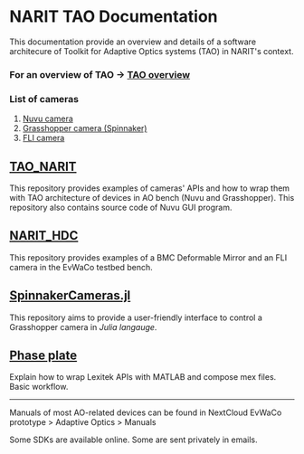 NARIT TAO Documentation
=====
This documentation provide an overview and details of a software architecure of
 Toolkit for Adaptive Optics systems (TAO) in NARIT's context.

### **For an overview of TAO** -> [TAO overview](./TAO.md)

 ### List of cameras
 1. [Nuvu camera](./Nuvu.md)
 2. [Grasshopper camera (Spinnaker)](./Grasshopper.md)
 3. [FLI camera](./FLI.md)


[TAO_NARIT](https://github.com/Bossax/TAO_NARIT)
--
This repository provides examples of cameras' APIs and how to wrap them with TAO architecture of devices in AO bench (Nuvu and Grasshopper).
This repository also contains source code of Nuvu GUI program.

[NARIT_HDC](https://github.com/Bossax/NARIT_HDC)
--
This repository provides examples of a BMC Deformable Mirror and an FLI camera in the EvWaCo testbed bench.

[SpinnakerCameras.jl](https://github.com/Bossax/SpinnakerCameras.jl)
--
This repository aims to provide a user-friendly interface to control a Grasshopper camera in *Julia langauge*.

[Phase plate](./PhasePlate.md)
--
Explain how to wrap Lexitek APIs with MATLAB and compose mex files. Basic workflow.


--------
Manuals of most AO-related devices can be found in NextCloud
EvWaCo prototype > Adaptive Optics > Manuals

Some SDKs are available online. Some are sent privately in emails.
